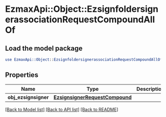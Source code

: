 # EzmaxApi::Object::EzsignfoldersignerassociationRequestCompoundAllOf

## Load the model package
```perl
use EzmaxApi::Object::EzsignfoldersignerassociationRequestCompoundAllOf;
```

## Properties
Name | Type | Description | Notes
------------ | ------------- | ------------- | -------------
**obj_ezsignsigner** | [**EzsignsignerRequestCompound**](EzsignsignerRequestCompound.md) |  | 

[[Back to Model list]](../README.md#documentation-for-models) [[Back to API list]](../README.md#documentation-for-api-endpoints) [[Back to README]](../README.md)


